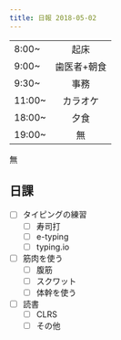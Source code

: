 ```yaml
---
title: 日報 2018-05-02
---
```


|||
|:-|:-:|
|8:00~|起床|
|9:00~|歯医者+朝食|
|9:30~|事務|
|11:00~|カラオケ|
|18:00~|夕食|
|19:00~|無|

無

## 日課

- [ ] タイピングの練習
	+ [ ] 寿司打
	+ [ ] e-typing
	+ [ ] typing.io
- [ ] 筋肉を使う
	+ [ ] 腹筋
	+ [ ] スクワット
	+ [ ] 体幹を使う
- [ ] 読書
	+ [ ] CLRS
	+ [ ] その他

